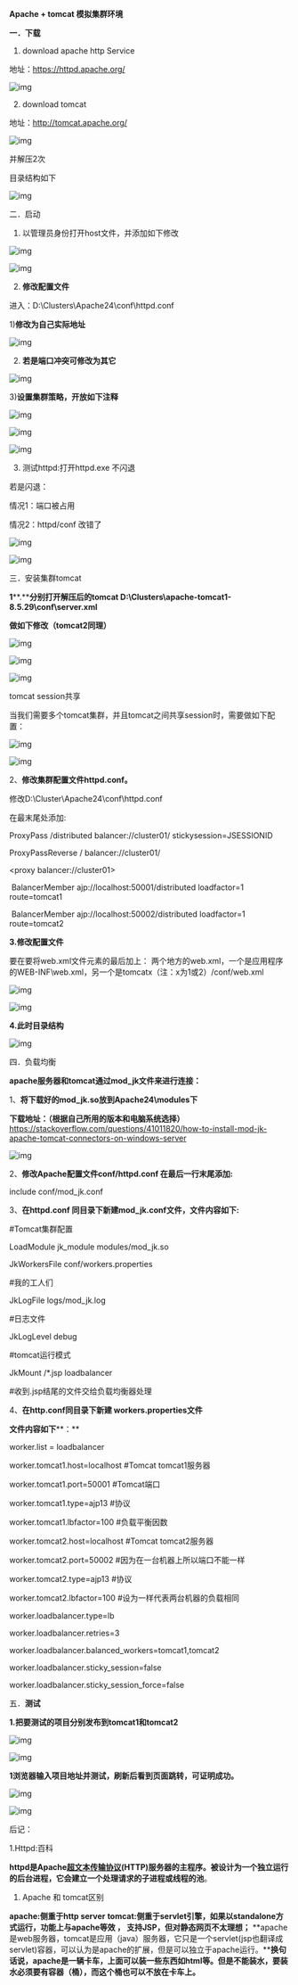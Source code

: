 **Apache + tomcat 模拟集群环境**

**一．下载**

1. download apache http Service

地址：<https://httpd.apache.org/>

![img](file:///C:\Users\lenovo\AppData\Local\Temp\ksohtml\wpsF82F.tmp.jpg) 

 

2. download tomcat 

地址：<http://tomcat.apache.org/>

![img](file:///C:\Users\lenovo\AppData\Local\Temp\ksohtml\wpsF83F.tmp.jpg) 

并解压2次

目录结构如下

![img](file:///C:\Users\lenovo\AppData\Local\Temp\ksohtml\wpsF860.tmp.jpg) 

 

二．启动

1. 以管理员身份打开host文件，并添加如下修改

![img](file:///C:\Users\lenovo\AppData\Local\Temp\ksohtml\wpsF870.tmp.jpg) 

![img](file:///C:\Users\lenovo\AppData\Local\Temp\ksohtml\wpsF881.tmp.jpg) 

 

2. **修改配置文件**

进入：D:\Clusters\Apache24\conf\httpd.conf

1)**修改为自己实际地址**

![img](file:///C:\Users\lenovo\AppData\Local\Temp\ksohtml\wpsF8B1.tmp.jpg) 

2) **若是端口冲突可修改为其它**

![img](file:///C:\Users\lenovo\AppData\Local\Temp\ksohtml\wpsF8C1.tmp.jpg) 

 

3)**设置集群策略，开放如下注释**

![img](file:///C:\Users\lenovo\AppData\Local\Temp\ksohtml\wpsF8D2.tmp.jpg) 

![img](file:///C:\Users\lenovo\AppData\Local\Temp\ksohtml\wpsF8E3.tmp.jpg) 

![img](file:///C:\Users\lenovo\AppData\Local\Temp\ksohtml\wpsF8F3.tmp.jpg) 

3. 测试httpd:打开httpd.exe 不闪退

若是闪退：

情况1：端口被占用

情况2：httpd/conf 改错了

![img](file:///C:\Users\lenovo\AppData\Local\Temp\ksohtml\wpsF904.tmp.jpg) 

 

![img](file:///C:\Users\lenovo\AppData\Local\Temp\ksohtml\wpsF915.tmp.jpg) 

 

三．安装集群tomcat

**1****.****分别打开解压后的tomcat D:\Clusters\apache-tomcat1-8.5.29\conf\server.xml**

**做如下修改（tomcat2同理）**

![img](file:///C:\Users\lenovo\AppData\Local\Temp\ksohtml\wpsF935.tmp.jpg) 

![img](file:///C:\Users\lenovo\AppData\Local\Temp\ksohtml\wpsF945.tmp.jpg) 

![img](file:///C:\Users\lenovo\AppData\Local\Temp\ksohtml\wpsF956.tmp.jpg) 

tomcat session共享

当我们需要多个tomcat集群，并且tomcat之间共享session时，需要做如下配置：

![img](file:///C:\Users\lenovo\AppData\Local\Temp\ksohtml\wpsF976.tmp.jpg) 

![img](file:///C:\Users\lenovo\AppData\Local\Temp\ksohtml\wpsF987.tmp.jpg) 

2、**修改集群配置文件httpd.conf。**

修改D:\Cluster\Apache24\conf\httpd.conf

在最末尾处添加:

ProxyPass /distributed balancer://cluster01/ stickysession=JSESSIONID

ProxyPassReverse / balancer://cluster01/

<proxy balancer://cluster01>

​    BalancerMember ajp://localhost:50001/distributed loadfactor=1 route=tomcat1

​    BalancerMember ajp://localhost:50002/distributed loadfactor=1 route=tomcat2

</proxy>

 

**3.修改配置文件**

要在要将web.xml文件<web-app>元素的最后加上： <distributable/>   两个地方的web.xml，一个是应用程序的WEB-INF\web.xml，另一个是tomcatx（注：x为1或2）/conf/web.xml

![img](file:///C:\Users\lenovo\AppData\Local\Temp\ksohtml\wpsF998.tmp.jpg) 

![img](file:///C:\Users\lenovo\AppData\Local\Temp\ksohtml\wpsF9A8.tmp.jpg) 

 

**4.此时目录结构**

![img](file:///C:\Users\lenovo\AppData\Local\Temp\ksohtml\wpsF9B9.tmp.jpg) 

 

四．负载均衡

**apache服务器和tomcat通过mod_jk文件来进行连接：**

 

1、**将下载好的mod_jk.so放到Apache24\modules下**

**下载地址：（根据自己所用的版本和电脑系统选择）**<https://stackoverflow.com/questions/41011820/how-to-install-mod-jk-apache-tomcat-connectors-on-windows-server>

 

![img](file:///C:\Users\lenovo\AppData\Local\Temp\ksohtml\wpsF9C9.tmp.jpg) 

2、**修改Apache配置文件conf/httpd.conf 在最后一行末尾添加:**

include conf/mod_jk.conf

 

3、**在httpd.conf 同目录下新建mod_jk.conf文件，文件内容如下:**

\#Tomcat集群配置

LoadModule jk_module modules/mod_jk.so

JkWorkersFile conf/workers.properties

\#我的工人们

JkLogFile logs/mod_jk.log            

\#日志文件

JkLogLevel debug                     

\#tomcat运行模式

JkMount /*.jsp loadbalancer          

\#收到.jsp结尾的文件交给负载均衡器处理

 

4、**在http.conf同目录下新建 workers.properties文件**

**文件内容如下****：**

worker.list = loadbalancer

worker.tomcat1.host=localhost        #Tomcat tomcat1服务器

worker.tomcat1.port=50001            #Tomcat端口

worker.tomcat1.type=ajp13            #协议

worker.tomcat1.lbfactor=100            #负载平衡因数

 

worker.tomcat2.host=localhost        #Tomcat tomcat2服务器

worker.tomcat2.port=50002            #因为在一台机器上所以端口不能一样

worker.tomcat2.type=ajp13            #协议

worker.tomcat2.lbfactor=100            #设为一样代表两台机器的负载相同

 

worker.loadbalancer.type=lb

worker.loadbalancer.retries=3

worker.loadbalancer.balanced_workers=tomcat1,tomcat2

worker.loadbalancer.sticky_session=false    

worker.loadbalancer.sticky_session_force=false 

 

五．**测试**

**1.把要测试的项目分别发布到tomcat1和tomcat2**

![img](file:///C:\Users\lenovo\AppData\Local\Temp\ksohtml\wpsF9EA.tmp.jpg) 

 

 

![img](file:///C:\Users\lenovo\AppData\Local\Temp\ksohtml\wpsF9FA.tmp.jpg) 

 

**1浏览器输入项目地址并测试，刷新后看到页面跳转，可证明成功。**

![img](file:///C:\Users\lenovo\AppData\Local\Temp\ksohtml\wpsFA0B.tmp.jpg) 

![img](file:///C:\Users\lenovo\AppData\Local\Temp\ksohtml\wpsFA1C.tmp.jpg) 

 

后记：

1.Httpd:百科

**httpd是Apache**[**超文本传输协议**](https://baike.baidu.com/item/%E8%B6%85%E6%96%87%E6%9C%AC%E4%BC%A0%E8%BE%93%E5%8D%8F%E8%AE%AE)**(HTTP)服务器的主程序。被设计为一个独立运行的后台进程，它会建立一个处理请求的子进程或线程的池**。

 

1. Apache 和 tomcat区别

**apache:侧重于http server** **tomcat:侧重于servlet引擎，如果以standalone方式运行，功能上与apache等效 ， 支持JSP，但对静态网页不太理想；** **apache是web服务器，tomcat是应用（java）服务器，它只是一个servlet(jsp也翻译成servlet)容器，可以认为是apache的扩展，但是可以独立于apache运行。****换句话说，apache是一辆卡车，上面可以装一些东西如html等。但是不能装水，要装水必须要有容器（桶），而这个桶也可以不放在卡车上。**
